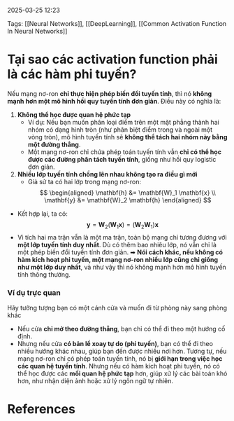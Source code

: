 2025-03-25 12:23


Tags: [[Neural Networks]], [[DeepLearning]], [[Common Activation Function In Neural Networks]]

# Tại sao các activation function phải là các hàm phi tuyến?
Nếu mạng nơ-ron **chỉ thực hiện phép biến đổi tuyến tính**, thì nó **không mạnh hơn một mô hình hồi quy tuyến tính đơn giản**. Điều này có nghĩa là:
1. **Không thể học được quan hệ phức tạp**
    - Ví dụ: Nếu bạn muốn phân loại điểm trên một mặt phẳng thành hai nhóm có dạng hình tròn (như phân biệt điểm trong và ngoài một vòng tròn), mô hình tuyến tính sẽ **không thể tách hai nhóm này bằng một đường thẳng**.
    - Một mạng nơ-ron chỉ chứa phép toán tuyến tính vẫn **chỉ có thể học được các đường phân tách tuyến tính**, giống như hồi quy logistic đơn giản.
2. **Nhiều lớp tuyến tính chồng lên nhau không tạo ra điều gì mới**
    - Giả sử ta có hai lớp trong mạng nơ-ron:
$$
\begin{aligned}
\mathbf{h} &= \mathbf{W}_1 \mathbf{x} \\
\mathbf{y} &= \mathbf{W}_2 \mathbf{h}
\end{aligned}
$$

 - Kết hợp lại, ta có:
        $$\mathbf{y} = \mathbf{W}_2 (\mathbf{W}_1 \mathbf{x}) = (\mathbf{W}_2 \mathbf{W}_1) \mathbf{x}$$
- Vì tích hai ma trận vẫn là một ma trận, toàn bộ mạng chỉ tương đương với **một lớp tuyến tính duy nhất**. Dù có thêm bao nhiêu lớp, nó vẫn chỉ là một phép biến đổi tuyến tính đơn giản.
➡ **Nói cách khác, nếu không có hàm kích hoạt phi tuyến, một mạng nơ-ron nhiều lớp cũng chỉ giống như một lớp duy nhất**, và như vậy thì nó không mạnh hơn mô hình tuyến tính thông thường.

### Ví dụ trực quan

Hãy tưởng tượng bạn có một cánh cửa và muốn đi từ phòng này sang phòng khác
- Nếu cửa **chỉ mở theo đường thẳng**, bạn chỉ có thể đi theo một hướng cố định.
- Nhưng nếu cửa **có bản lề xoay tự do (phi tuyến)**, bạn có thể đi theo nhiều hướng khác nhau, giúp bạn đến được nhiều nơi hơn.
Tương tự, nếu mạng nơ-ron chỉ có phép toán tuyến tính, nó bị **giới hạn trong việc học các quan hệ tuyến tính**. Nhưng nếu có hàm kích hoạt phi tuyến, nó có thể học được các **mối quan hệ phức tạp** hơn, giúp xử lý các bài toán khó hơn, như nhận diện ảnh hoặc xử lý ngôn ngữ tự nhiên.
# References
